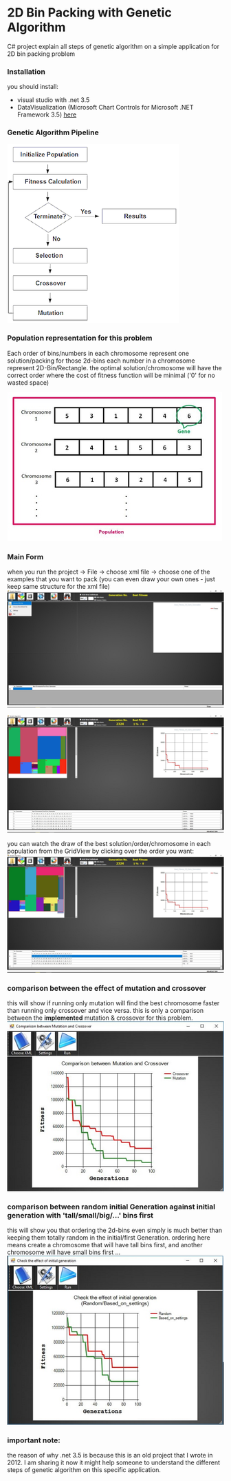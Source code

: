 # 2D Bin Packing with Genetic Algorithm

C# project explain all steps of genetic algorithm on a simple application for 2D bin packing problem

### Installation

you should install:
- visual studio with .net 3.5
- DataVisualization (Microsoft Chart Controls for Microsoft .NET Framework 3.5) [here](https://www.microsoft.com/en-us/download/details.aspx?id=14422)

### Genetic Algorithm Pipeline

![](images/GA_pipeline.jpg)

### Population representation for this problem

Each order of bins/numbers in each chromosome represent one solution/packing for those 2d-bins
each number in a chromosome represent 2D-Bin/Rectangle.
the optimal solution/chromosome will have the correct order where the cost of fitness function will be minimal ('0' for no wasted space)

![](images/population.JPG)

### Main Form

when you run the project -> File -> choose xml file -> choose one of the examples that you want to pack (you can even draw your own ones - just keep same structure for the xml file)
![](images/main_form0.JPG)

![](images/main_form1.JPG)

you can watch the draw of the best solution/order/chromosome in each population from the GridView by clicking over the order you want:
![](images/main_form2.JPG)

### comparison between the effect of mutation and crossover 

this will show if running only mutation will find the best chromosome faster than running only crossover and vice versa.
this is only a comparison between the **implemented** mutation & crossover for this problem.
![](images/compare_mutation_crossover2.JPG)

### comparison between random initial Generation against initial generation with 'tall/small/big/...' bins first

this will show you that ordering the 2d-bins even simply is much better than keeping them totally random in the initial/first Generation.
ordering here means create a chromosome that will have tall bins first, and another chromosome will have small bins first ...
![](images/initial_generation2.JPG)

### important note:
the reason of why .net 3.5 is because this is an old project that I wrote in 2012. I am sharing it now it might help someone to understand the different steps of genetic algorithm on this specific application.
